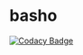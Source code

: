 # basho
[![Codacy Badge](https://api.codacy.com/project/badge/Grade/4e42de502c424560a99903dc8288087e)](https://www.codacy.com/app/mattgranmoe/basho?utm_source=github.com&utm_medium=referral&utm_content=granmoe/basho&utm_campaign=badger)